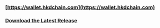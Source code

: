 ### [https://wallet.hkdchain.com](https://wallet.hkdchain.com)

### [Download the Latest Release](https://github.com/hkdchain/myhkdwallet/releases/tag/master)